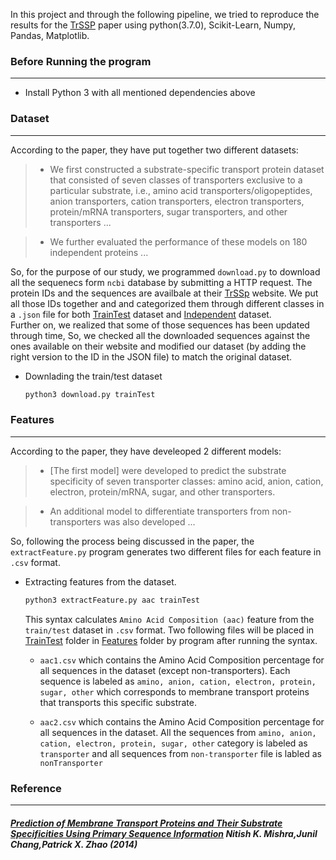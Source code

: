 In this project and through the following pipeline, we tried to reproduce the results for the [TrSSP](#prediction-of-membrane-transport-proteins-and-their-substrate-specificities-using-primary-sequence-information-nitish-k-mishrajunil-changpatrick-x-zhao2014) paper using python(3.7.0), Scikit-Learn, Numpy, Pandas, Matplotlib.

### Before Running the program
***
- Install Python 3 with all mentioned dependencies above

### Dataset
***
According to the paper, they have put together two different datasets: 
> * We first constructed a substrate-specific transport protein dataset that consisted of seven classes of transporters exclusive to a particular substrate, i.e., amino acid transporters/oligopeptides, anion transporters, cation transporters, electron transporters, protein/mRNA transporters, sugar transporters, and other transporters ... 

> * We further evaluated the performance of these models on 180 independent proteins ...

So, for the purpose of our study, we programmed `download.py` to download all the sequenecs form `ncbi` database by submitting a HTTP request. The protein IDs and the sequences are availbale at their [TrSSp](http://bioinfo.noble.org/TrSSP/?dowhat=Datasets) website. We put all those IDs together and and categorized them through different classes in a `.json` file for both [TrainTest](/dataset/trainTest.json) dataset and [Independent](/dataset/independent) dataset.
<br>Further on, we realized that some of those sequences has been updated through time, So, we checked all the downloaded sequences against the ones available on their website and modified our dataset (by adding the right version to the ID in the JSON file) to match the original dataset.

* Downlading the train/test dataset
    ```python
    python3 download.py trainTest
    ```
### Features
***
According to the paper, they have develeoped 2 different models: 
> * [The first model] were developed to predict the substrate specificity of seven transporter classes: amino acid, anion, cation, electron, protein/mRNA, sugar, and other transporters.

> * An additional model to differentiate transporters from non-transporters was also developed ...

So, following the process being discussed in the paper, the `extractFeature.py` program generates two different files for each feature in `.csv` format.

* Extracting features from the dataset.
    ```python
    python3 extractFeature.py aac trainTest
    ```

    This syntax calculates `Amino Acid Composition (aac)` feature from the `train/test` dataset in `.csv` format. Two following files will be placed in [TrainTest](/features/trainTest) folder in [Features](/features) folder by program after running the syntax.

    * `aac1.csv` which contains the Amino Acid Composition percentage for all sequences in the dataset (except non-transporters). Each sequence is labeled as `amino, anion, cation, electron, protein, sugar, other` which corresponds to  membrane transport proteins that transports this specific substrate.

    * `aac2.csv` which contains the Amino Acid Composition percentage for all sequences in the dataset. All the sequences from `amino, anion, cation, electron, protein, sugar, other` category is labeled as `transporter` and all sequences from `non-transporter` file is labled as `nonTransporter`


### Reference
***
##### [Prediction of Membrane Transport Proteins and Their Substrate Specificities Using Primary Sequence Information](https://journals.plos.org/plosone/article?id=10.1371/journal.pone.0100278) Nitish K. Mishra,Junil Chang,Patrick X. Zhao (2014)
